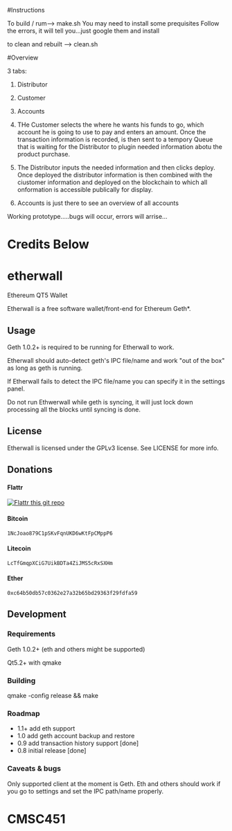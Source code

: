 
#Instructions

To build / rum--> make.sh 
You may need to install some prequisites
Follow the errors, it will tell you...just google them and install

to clean and rebuilt --> clean.sh

#Overview

3 tabs:
1) Distributor
2) Customer
3) Accounts

2) THe Customer selects the where he wants his funds to go, which account he is going to use to pay and enters an amount. Once the transaction information is recorded, is then sent to a tempory Queue that is waiting for the Distributor to plugin needed information abotu the product purchase.

1) The Distributor inputs the needed information and then clicks deploy. Once deployed the distributor information is then combined with the ciustomer information and deployed on the blockchain to which all onformation is accessible publically for display.

3) Accounts is just there to see an overview of all accounts

Working prototype.....bugs will occur, errors will arrise...


 
# Credits Below
# etherwall

Ethereum QT5 Wallet

Etherwall is a free software wallet/front-end for Ethereum Geth*.

## Usage

Geth 1.0.2+ is required to be running for Etherwall to work.

Etherwall should auto-detect geth's IPC file/name and work "out of the box" as long as geth is running.

If Etherwall fails to detect the IPC file/name you can specify it in the settings panel.

Do not run Ethwerwall while geth is syncing, it will just lock down processing all the blocks until syncing is done.

## License

Etherwall is licensed under the GPLv3 license. See LICENSE for more info.

## Donations

#### Flattr
[![Flattr this git repo](http://api.flattr.com/button/flattr-badge-large.png)](https://flattr.com/submit/auto?user_id=Almindor&url=https://github.com/almindor/etherwall&title=Etherwall&language=&tags=github&category=software)

#### Bitcoin
`1NcJoao879C1pSKvFqnUKD6wKtFpCMppP6`

#### Litecoin
`LcTfGmqpXCiG7UikBDTa4ZiJMS5cRxSXHm`

#### Ether
`0xc64b50db57c0362e27a32b65bd29363f29fdfa59`

## Development

### Requirements

Geth 1.0.2+ (eth and others might be supported)

Qt5.2+ with qmake

### Building

qmake -config release && make

### Roadmap

- 1.1+ add eth support
- 1.0 add geth account backup and restore
- 0.9 add transaction history support [done]
- 0.8 initial release [done]

### Caveats & bugs

Only supported client at the moment is Geth. Eth and others should work if you go to settings and set the IPC path/name properly.
# CMSC451
